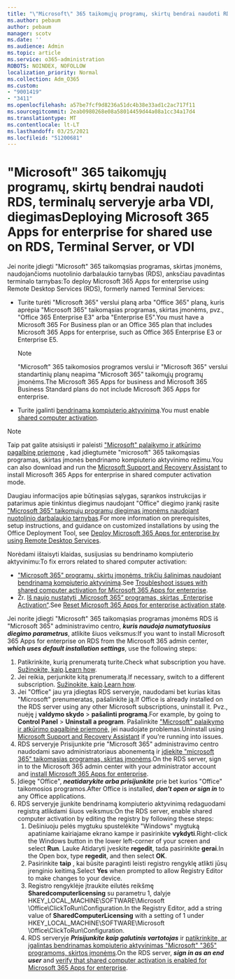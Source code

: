 ```yaml
---
title: "\"Microsoft\" 365 taikomųjų programų, skirtų bendrai naudoti RDS, terminalų serveryje arba VDI, diegimas"
ms.author: pebaum
author: pebaum
manager: scotv
ms.date: ''
ms.audience: Admin
ms.topic: article
ms.service: o365-administration
ROBOTS: NOINDEX, NOFOLLOW
localization_priority: Normal
ms.collection: Adm_O365
ms.custom:
- "9001419"
- "3411"
ms.openlocfilehash: a57be7fcf9d8236a51dc4b38e33ad1c2ac717f11
ms.sourcegitcommit: 2eab0980268e08a58014459d44a08a1cc34a17d4
ms.translationtype: MT
ms.contentlocale: lt-LT
ms.lasthandoff: 03/25/2021
ms.locfileid: "51200681"
---
```

# <a name="deploying-microsoft-365-apps-for-enterprise-for-shared-use-on-rds-terminal-server-or-vdi"></a><span data-ttu-id="fce80-102">"Microsoft" 365 taikomųjų programų, skirtų bendrai naudoti RDS, terminalų serveryje arba VDI, diegimas</span><span class="sxs-lookup"><span data-stu-id="fce80-102">Deploying Microsoft 365 Apps for enterprise for shared use on RDS, Terminal Server, or VDI</span></span>

<span data-ttu-id="fce80-103">Jei norite įdiegti "Microsoft" 365 taikomąsias programas, skirtas įmonėms, naudojančioms nuotolinio darbalaukio tarnybas (RDS), anksčiau pavadintas terminalo tarnybas:</span><span class="sxs-lookup"><span data-stu-id="fce80-103">To deploy Microsoft 365 Apps for enterprise using Remote Desktop Services (RDS), formerly named Terminal Services:</span></span>

- <span data-ttu-id="fce80-104">Turite turėti "Microsoft 365" verslui planą arba "Office 365" planą, kuris aprėpia "Microsoft 365" taikomąsias programas, skirtas įmonėms, pvz., "Office 365 Enterprise E3" arba "Enterprise E5".</span><span class="sxs-lookup"><span data-stu-id="fce80-104">You must have a Microsoft 365 For Business plan or an Office 365 plan that includes Microsoft 365 Apps for enterprise, such as Office 365 Enterprise E3 or Enterprise E5.</span></span>
   > [!NOTE]
   > <span data-ttu-id="fce80-105">"Microsoft" 365 taikomosios programos verslui ir "Microsoft 365" verslui standartinių planų neapima "Microsoft 365" taikomųjų programų įmonėms.</span><span class="sxs-lookup"><span data-stu-id="fce80-105">The Microsoft 365 Apps for business and Microsoft 365 Business Standard plans do not include Microsoft 365 Apps for enterprise.</span></span>
- <span data-ttu-id="fce80-106">Turite įgalinti [bendrinamą kompiuterio aktyvinimą](https://docs.microsoft.com/DeployOffice/overview-shared-computer-activation).</span><span class="sxs-lookup"><span data-stu-id="fce80-106">You must enable [shared computer activation](https://docs.microsoft.com/DeployOffice/overview-shared-computer-activation).</span></span>

> [!NOTE]
> <span data-ttu-id="fce80-107">Taip pat galite atsisiųsti ir paleisti ["Microsoft" palaikymo ir atkūrimo pagalbinę priemonę](https://aka.ms/SaRA_OfficeSCA_M365Portal) , kad įdiegtumėte "microsoft" 365 taikomąsias programas, skirtas įmonės bendrinamo kompiuterio aktyvinimo režimu.</span><span class="sxs-lookup"><span data-stu-id="fce80-107">You can also download and run the [Microsoft Support and Recovery Assistant](https://aka.ms/SaRA_OfficeSCA_M365Portal) to install Microsoft 365 Apps for enterprise in shared computer activation mode.</span></span>

<span data-ttu-id="fce80-108">Daugiau informacijos apie būtinąsias sąlygas, sąrankos instrukcijas ir patarimus apie tinkintus diegimus naudojant "Office" diegimo įrankį rasite ["Microsoft 365" taikomųjų programų diegimas įmonėms naudojant nuotolinio darbalaukio tarnybas](https://docs.microsoft.com/DeployOffice/deploy-microsoft-365-apps-remote-desktop-services).</span><span class="sxs-lookup"><span data-stu-id="fce80-108">For more information on prerequisites, setup instructions, and guidance on customized installations by using the Office Deployment Tool, see [Deploy Microsoft 365 Apps for enterprise by using Remote Desktop Services](https://docs.microsoft.com/DeployOffice/deploy-microsoft-365-apps-remote-desktop-services).</span></span>

<span data-ttu-id="fce80-109">Norėdami ištaisyti klaidas, susijusias su bendrinamo kompiuterio aktyvinimu:</span><span class="sxs-lookup"><span data-stu-id="fce80-109">To fix errors related to shared computer activation:</span></span>

- <span data-ttu-id="fce80-110">["Microsoft 365" programų, skirtų įmonėms, trikčių šalinimas naudojant bendrinamą kompiuterio aktyvinimą](https://docs.microsoft.com/DeployOffice/troubleshoot-shared-computer-activation).</span><span class="sxs-lookup"><span data-stu-id="fce80-110">See [Troubleshoot issues with shared computer activation for Microsoft 365 Apps for enterprise](https://docs.microsoft.com/DeployOffice/troubleshoot-shared-computer-activation).</span></span>
- <span data-ttu-id="fce80-111">Žr. [Iš naujo nustatyti „Microsoft 365“ programas, skirtas „Enterprise Activation“](https://go.microsoft.com/fwlink/?linkid=2109218).</span><span class="sxs-lookup"><span data-stu-id="fce80-111">See [Reset Microsoft 365 Apps for enterprise activation state](https://go.microsoft.com/fwlink/?linkid=2109218).</span></span>

<span data-ttu-id="fce80-112">Jei norite įdiegti "Microsoft" 365 taikomąsias programas įmonėms RDS iš "Microsoft 365" administravimo centro, ***kuris naudoja numatytuosius diegimo parametrus***, atlikite šiuos veiksmus:</span><span class="sxs-lookup"><span data-stu-id="fce80-112">If you want to install Microsoft 365 Apps for enterprise on RDS from the Microsoft 365 admin center, ***which uses default installation settings***, use the following steps:</span></span>

1. <span data-ttu-id="fce80-113">Patikrinkite, kurią prenumeratą turite.</span><span class="sxs-lookup"><span data-stu-id="fce80-113">Check what subscription you have.</span></span> <span data-ttu-id="fce80-114">[Sužinokite, kaip](https://docs.microsoft.com/microsoft-365/admin/admin-overview/what-subscription-do-i-have).</span><span class="sxs-lookup"><span data-stu-id="fce80-114">[Learn how](https://docs.microsoft.com/microsoft-365/admin/admin-overview/what-subscription-do-i-have).</span></span>
2. <span data-ttu-id="fce80-115">Jei reikia, perjunkite kitą prenumeratą.</span><span class="sxs-lookup"><span data-stu-id="fce80-115">If necessary, switch to a different subscription.</span></span> <span data-ttu-id="fce80-116">[Sužinokite, kaip](https://docs.microsoft.com/microsoft-365/commerce/subscriptions/switch-to-a-different-plan).</span><span class="sxs-lookup"><span data-stu-id="fce80-116">[Learn how](https://docs.microsoft.com/microsoft-365/commerce/subscriptions/switch-to-a-different-plan).</span></span>
3. <span data-ttu-id="fce80-117">Jei "Office" jau yra įdiegtas RDS serveryje, naudodami bet kurias kitas "Microsoft" prenumeratas, pašalinkite ją.</span><span class="sxs-lookup"><span data-stu-id="fce80-117">If Office is already installed on the RDS server using any other Microsoft subscriptions, uninstall it.</span></span> <span data-ttu-id="fce80-118">Pvz., nuėję į **valdymo skydo**  >  **pašalinti programą**.</span><span class="sxs-lookup"><span data-stu-id="fce80-118">For example, by going to **Control Panel** > **Uninstall a program**.</span></span> <span data-ttu-id="fce80-119">Pašalinkite ["Microsoft" palaikymo ir atkūrimo pagalbinė priemonė,](https://aka.ms/SARA-OfficeUninstall-Alchemy) jei naudojate problemas.</span><span class="sxs-lookup"><span data-stu-id="fce80-119">Uninstall using [Microsoft Support and Recovery Assistant](https://aka.ms/SARA-OfficeUninstall-Alchemy) if you're running into issues.</span></span>
4. <span data-ttu-id="fce80-120">RDS serveryje Prisijunkite prie "Microsoft 365" administravimo centro naudodami savo administratoriaus abonementą ir [įdiekite "microsoft 365" taikomąsias programas, skirtas įmonėms](https://portal.office.com/OLS/MySoftware.aspx).</span><span class="sxs-lookup"><span data-stu-id="fce80-120">On the RDS server, sign in to the Microsoft 365 admin center with your administrator account and [install Microsoft 365 Apps for enterprise](https://portal.office.com/OLS/MySoftware.aspx).</span></span>
5. <span data-ttu-id="fce80-121">Įdiegę "Office", ***neatidarykite arba prisijunkite*** prie bet kurios "Office" taikomosios programos.</span><span class="sxs-lookup"><span data-stu-id="fce80-121">After Office is installed, ***don't open or sign in*** to any Office applications.</span></span>
6. <span data-ttu-id="fce80-122">RDS serveryje įjunkite bendrinamą kompiuterio aktyvinimą redaguodami registrą atlikdami šiuos veiksmus:</span><span class="sxs-lookup"><span data-stu-id="fce80-122">On the RDS server, enable shared computer activation by editing the registry by following these steps:</span></span>
   1. <span data-ttu-id="fce80-123">Dešiniuoju pelės mygtuku spustelėkite "Windows" mygtuką apatiniame kairiajame ekrano kampe ir pasirinkite **vykdyti**.</span><span class="sxs-lookup"><span data-stu-id="fce80-123">Right-click the Windows button in the lower left-corner of your screen and select **Run**.</span></span> <span data-ttu-id="fce80-124">Lauke Atidaryti įveskite **regedit**, tada pasirinkite **gerai**.</span><span class="sxs-lookup"><span data-stu-id="fce80-124">In the Open box, type **regedit**, and then select **OK**.</span></span>
   2. <span data-ttu-id="fce80-125">Pasirinkite **taip** , kai būsite paraginti leisti registro rengyklę atlikti jūsų įrenginio keitimą.</span><span class="sxs-lookup"><span data-stu-id="fce80-125">Select **Yes** when prompted to allow Registry Editor to make changes to your device.</span></span>
   3. <span data-ttu-id="fce80-126">Registro rengyklėje įtraukite eilutės reikšmę **Sharedcomputerlicensing** su parametru 1, dalyje HKEY_LOCAL_MACHINE\SOFTWARE\Microsoft \Office\ClickToRun\Configuration.</span><span class="sxs-lookup"><span data-stu-id="fce80-126">In the Registry Editor, add a string value of **SharedComputerLicensing** with a setting of 1 under HKEY_LOCAL_MACHINE\SOFTWARE\Microsoft \Office\ClickToRun\Configuration.</span></span>
   4. <span data-ttu-id="fce80-127">RDS serveryje ***Prisijunkite kaip galutinis vartotojas*** ir [patikrinkite, ar įgalintas bendrinamas kompiuterio aktyvinimas "Microsoft" "365" programoms, skirtos įmonėms](https://docs.microsoft.com/DeployOffice/troubleshoot-shared-computer-activation#verify-that-activation-for-microsoft-365-apps-succeeded).</span><span class="sxs-lookup"><span data-stu-id="fce80-127">On the RDS server, ***sign in as an end user*** and [verify that shared computer activation is enabled for Microsoft 365 Apps for enterprise](https://docs.microsoft.com/DeployOffice/troubleshoot-shared-computer-activation#verify-that-activation-for-microsoft-365-apps-succeeded).</span></span>
